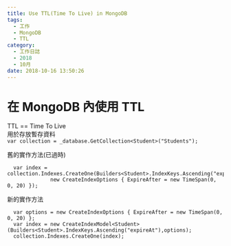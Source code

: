 ```yaml
---
title: Use TTL(Time To Live) in MongoDB
tags:
  - 工作
  - MongoDB
  - TTL
category:
  - 工作日誌
  - 2018
  - 10月
date: 2018-10-16 13:50:26
---
```

# 在 MongoDB 內使用 TTL #

TTL == Time To Live  
用於存放暫存資料  
`var collection = _database.GetCollection<Student>("Students");`

舊的實作方法(已過時)  
```
  var index = collection.Indexes.CreateOne(Builders<Student>.IndexKeys.Ascending("expireAt"),
              new CreateIndexOptions { ExpireAfter = new TimeSpan(0, 0, 20) });
```

新的實作方法  
```
  var options = new CreateIndexOptions { ExpireAfter = new TimeSpan(0, 0, 20) };
  var index = new CreateIndexModel<Student>(Builders<Student>.IndexKeys.Ascending("expireAt"),options);
  collection.Indexes.CreateOne(index);
```